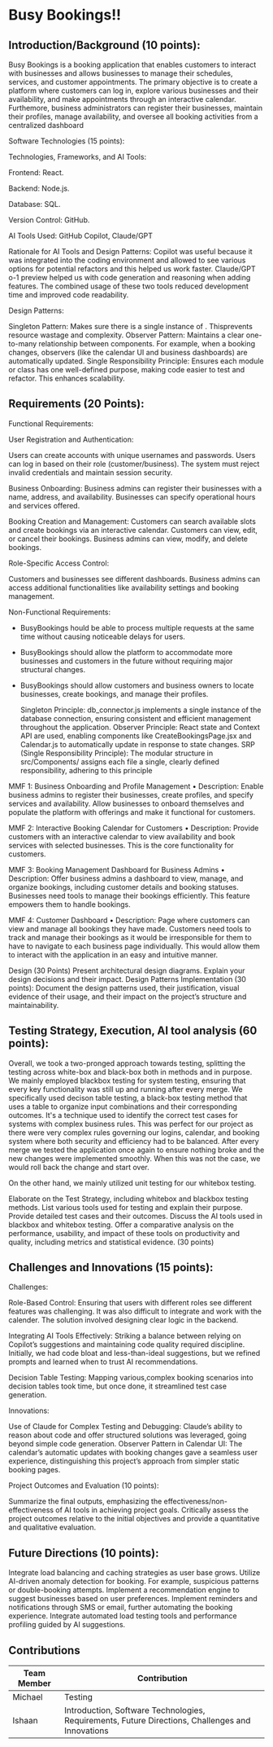 # Busy Bookings!!
## Introduction/Background (10 points):

Busy Bookings is a booking application that enables customers to interact with businesses and allows businesses to manage their schedules, services, and customer appointments. The primary objective is to create a platform where customers can log in, explore various businesses and their availability, and make appointments through an interactive calendar. Furthemore, business administrators can register their businesses, maintain their profiles, manage availability, and oversee all booking activities from a centralized dashboard

Software Technologies (15 points):

Technologies, Frameworks, and AI Tools:

  Frontend: React.

  Backend: Node.js.

  Database: SQL.

  Version Control: GitHub.

AI Tools Used: GitHub Copilot, Claude/GPT

Rationale for AI Tools and Design Patterns: Copilot was useful because it was integrated into the coding environment and allowed to see various options for potential refactors and this helped us work faster. Claude/GPT o-1 preview helped us with code generation and reasoning when adding features. The combined usage of these two tools reduced development time and improved code readability.

Design Patterns:

Singleton Pattern: Makes sure there is a single instance of .  Thisprevents resource wastage and complexity.
Observer Pattern: Maintains a clear one-to-many relationship between components. For example, when a booking changes, observers (like the calendar UI and business dashboards) are automatically updated.
Single Responsibility Principle: Ensures each module or class has one well-defined purpose, making code easier to test and refactor. This enhances scalability. 

## Requirements (20 Points):

Functional Requirements:

User Registration and Authentication:

Users can create accounts with unique usernames and passwords.
  Users can log in based on their role (customer/business).
  The system must reject invalid credentials and maintain session security.
  
Business Onboarding:
  Business admins can register their businesses with a name, address, and availability.
  Businesses can specify operational hours and services offered.

Booking Creation and Management:
  Customers can search available slots and create bookings via an interactive calendar.
  Customers can view, edit, or cancel their bookings.
  Business admins can view, modify, and delete bookings.
  
Role-Specific Access Control:

  Customers and businesses see different dashboards.
  Business admins can access additional functionalities like availability settings and booking management.
  
Non-Functional Requirements: 
 - BusyBookings hould be able to process multiple requests at the same time without causing noticeable delays for users.

 - BusyBookings should allow the platform to accommodate more businesses and customers in the future without requiring major structural changes.

 - BusyBookings should allow customers and business owners to locate businesses, create bookings, and manage their profiles.

   Singleton Principle: db_connector.js implements a single instance of the database connection, ensuring consistent and efficient management throughout the application.
   Observer Principle: React state and Context API are used, enabling components like CreateBookingsPage.jsx and Calendar.js to automatically update in response to state changes.
   SRP (Single Responsibility Principle): The modular structure in src/Components/ assigns each file a single, clearly defined responsibility, adhering to this principle

MMF 1: Business Onboarding and Profile Management
	•	Description: Enable business admins to register their businesses, create profiles, and specify services and availability. Allow  businesses to onboard themselves and populate the platform with offerings and make it functional for customers.	

MMF 2: Interactive Booking Calendar for Customers
	•	Description: Provide customers with an interactive calendar to view availability and book services with selected businesses. This is the core functionality for customers. 

MMF 3: Booking Management Dashboard for Business Admins
	•	Description: Offer business admins a dashboard to view, manage, and organize bookings, including customer details and booking statuses. Businesses need tools to manage their bookings efficiently. This feature empowers them to handle bookings.

MMF 4: Customer Dashboard
•	Description: Page where customers can view and manage all bookings they have made. Customers need tools to track and manage their bookings as it would be irresponsible for them to have to navigate to each business page individually. This would allow them to interact with the application in an easy and intuitive manner. 

   

Design (30 Points)
Present architectural design diagrams.
Explain your design decisions and their impact.
Design Patterns Implementation (30 points):
Document the design patterns used, their justification, visual evidence of their usage, and their impact on the project’s structure and maintainability.

## Testing Strategy, Execution, AI tool analysis (60 points):

Overall, we took a two-pronged approach towards testing, splitting the testing across white-box and black-box both in methods and in purpose.
We mainly employed blackbox testing for system testing, ensuring that every key functionality was still up and running after every merge. We specifically
used decison table testing, a black-box testing method that uses a table to organize input combinations and their corresponding outcomes.
It's a technique used to identify the correct test cases for systems with complex business rules. This was perfect for our project as there were
very complex rules governing our logins, calendar, and booking system where both security and efficiency had to be balanced. After every merge 
we tested the application once again to ensure nothing broke and the new changes were implemented smoothly. When this was not the case, we would roll 
back the change and start over. 

On the other hand, we mainly utilized unit testing for our whitebox testing. 

Elaborate on the Test Strategy, including whitebox and blackbox testing methods. List various tools used for testing and explain their purpose.
Provide detailed test cases and their outcomes.
Discuss the AI tools used in blackbox and whitebox testing.
Offer a comparative analysis on the performance, usability, and impact of these tools on productivity and quality, including metrics and statistical evidence. (30 points)

## Challenges and Innovations (15 points):

Challenges:

  Role-Based Control: Ensuring that users with different roles see different features was challenging. It was also difficult to integrate and work with the calender. The solution involved designing clear logic in the backend.
  
  Integrating AI Tools Effectively: Striking a balance between relying on Copilot’s suggestions and maintaining code quality required discipline. Initially, we had code bloat and less-than-ideal suggestions, but we refined prompts and learned when to trust AI recommendations.
  
  Decision Table Testing: Mapping various,complex booking scenarios into decision tables took time, but once done, it streamlined test case generation.

Innovations:

  Use of Claude for Complex Testing and Debugging: Claude’s ability to reason about code and offer structured solutions was leveraged, going beyond simple code generation.
  Observer Pattern in Calendar UI: The calendar’s automatic updates with booking changes gave a seamless user experience, distinguishing this project’s approach from simpler static booking pages.


Project Outcomes and Evaluation (10 points):

Summarize the final outputs, emphasizing the effectiveness/non-effectiveness of AI tools in achieving project goals.
Critically assess the project outcomes relative to the initial objectives and provide a quantitative and qualitative evaluation.

## Future Directions (10 points):


Integrate load balancing and caching strategies as user base grows.
Utilize AI-driven anomaly detection for booking. For example, suspicious patterns or double-booking attempts.
Implement a recommendation engine to suggest businesses based on user preferences.
Implement reminders and notifications through SMS or email, further automating the booking experience.
Integrate automated load testing tools and performance profiling guided by AI suggestions.

## Contributions
| Team Member  | Contribution |
| ------------- | ------------- |
| Michael       | Testing   |
| Ishaan       | Introduction, Software Technologies, Requirements, Future Directions, Challenges and Innovations   |
